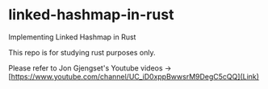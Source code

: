 # linked-hashmap-in-rust
Implementing Linked Hashmap in Rust

This repo is for studying rust purposes only.

Please refer to Jon Gjengset's Youtube videos -> [https://www.youtube.com/channel/UC_iD0xppBwwsrM9DegC5cQQ](Link)
